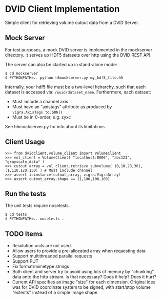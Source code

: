 DVID Client Implementation
==========================
Simple client for retrieving volume cutout data from a DVID Server.

Mock Server
-----------

For test purposes, a mock DVID server is implemented in the mockserver directory.
It serves up HDF5 datasets over http using the DVID REST API.

The server can also be started up in stand-alone mode:

    $ cd mockserver
    $ PYTHONPATH=.. python h5mockserver.py my_hdf5_file.h5

Internally, your hdf5 file must be a two-level heirarchy, such that each dataset is accessed via: `/uuid/dataset_name`.
Furthermore, each dataset:
- Must include a channel axis
- Must have an "axistags" attribute as produced by `vigra.AxisTags.toJSON()`
- Must be in C-order, e.g. zyxc

See h5mockserver.py for info about its limitations.

Client Usage
------------

    >>> from dvidclient.volume_client import VolumeClient
    >>> vol_client = VolumeClient( "localhost:8000", "abc123", "grayscale_data" )
    >>> cutout_array = vol_client.retrieve_subvolume( (0,10,20,30), (1,110,120,130) ) # Must include channel
    >>> assert isinstance(cutout_array, vigra.VigraArray)
    >>> assert cutout_array.shape == (1,100,100,100)

Run the tests
-------------
The unit tests require nosetests.

    $ cd tests
    $ PYTHONPATH=.. nosetests .

TODO Items
----------
- Resolution units are not used.
- Allow users to provide a pre-allocated array when requesting data
- Support multithreaded parallel requests
- Support PUT
- Fix format/mimetype strings
- Both client and server try to avoid using lots of memory by "chunking" data onto the http stream. Is that necessary?  Does it help?  Does it hurt?
- Current API specifies an image "size" for each dimension.  Original idea was for DVID coordinate system to be signed, with start/stop volume "extents" instead of a simple image shape.
